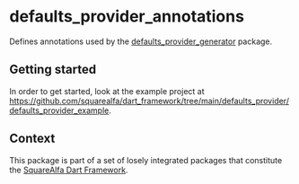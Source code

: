 # defaults_provider_annotations

Defines annotations used by the [defaults_provider_generator](https://pub.dev/packages/defaults_provider_generator) package.

## Getting started

In order to get started, look at the example project at https://github.com/squarealfa/dart_framework/tree/main/defaults_provider/defaults_provider_example.


## Context

This package is part of a set of losely integrated packages that constitute the [SquareAlfa Dart Framework](https://github.com/squarealfa/dart_framework#squarealfa-dart-framework).

